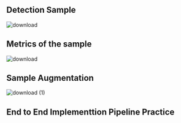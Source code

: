 ## Detection Sample 

![download](https://github.com/Venura-94/End-to-End-Object-Detection-Waste-Items/assets/137409412/87be3841-6c80-4bdf-885f-37f124606ab2)

## Metrics of the sample 

![download](https://github.com/Venura-94/End-to-End-Object-Detection-Waste-Items/assets/137409412/b435435b-eff0-4326-98f8-c4b563d79a6d)

## Sample Augmentation

![download (1)](https://github.com/Venura-94/End-to-End-Object-Detection-Waste-Items/assets/137409412/b3361a1e-b225-464e-a37e-0d93708799cf)

## End to End Implementtion Pipeline Practice

